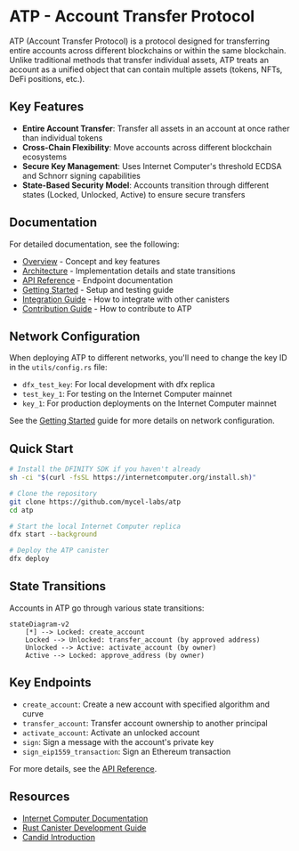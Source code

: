 # ATP - Account Transfer Protocol

ATP (Account Transfer Protocol) is a protocol designed for transferring entire accounts across different blockchains or within the same blockchain. Unlike traditional methods that transfer individual assets, ATP treats an account as a unified object that can contain multiple assets (tokens, NFTs, DeFi positions, etc.).

## Key Features

- **Entire Account Transfer**: Transfer all assets in an account at once rather than individual tokens
- **Cross-Chain Flexibility**: Move accounts across different blockchain ecosystems
- **Secure Key Management**: Uses Internet Computer's threshold ECDSA and Schnorr signing capabilities
- **State-Based Security Model**: Accounts transition through different states (Locked, Unlocked, Active) to ensure secure transfers

## Documentation

For detailed documentation, see the following:

- [Overview](./docs/overview.md) - Concept and key features
- [Architecture](./docs/architecture.md) - Implementation details and state transitions
- [API Reference](./docs/api_reference.md) - Endpoint documentation
- [Getting Started](./docs/getting_started.md) - Setup and testing guide
- [Integration Guide](./docs/integration_guide.md) - How to integrate with other canisters
- [Contribution Guide](./docs/contribution_guide.md) - How to contribute to ATP

## Network Configuration
When deploying ATP to different networks, you'll need to change the key ID in the `utils/config.rs` file:
- `dfx_test_key`: For local development with dfx replica
- `test_key_1`: For testing on the Internet Computer mainnet
- `key_1`: For production deployments on the Internet Computer mainnet

See the [Getting Started](./docs/getting_started.md) guide for more details on network configuration.

## Quick Start

```bash
# Install the DFINITY SDK if you haven't already
sh -ci "$(curl -fsSL https://internetcomputer.org/install.sh)"

# Clone the repository
git clone https://github.com/mycel-labs/atp
cd atp

# Start the local Internet Computer replica
dfx start --background

# Deploy the ATP canister
dfx deploy
```

## State Transitions

Accounts in ATP go through various state transitions:

```mermaid
stateDiagram-v2
    [*] --> Locked: create_account
    Locked --> Unlocked: transfer_account (by approved address)
    Unlocked --> Active: activate_account (by owner)
    Active --> Locked: approve_address (by owner)
```

## Key Endpoints

- `create_account`: Create a new account with specified algorithm and curve
- `transfer_account`: Transfer account ownership to another principal
- `activate_account`: Activate an unlocked account
- `sign`: Sign a message with the account's private key
- `sign_eip1559_transaction`: Sign an Ethereum transaction

For more details, see the [API Reference](./docs/api_reference.md).

## Resources
- [Internet Computer Documentation](https://internetcomputer.org/docs)
- [Rust Canister Development Guide](https://internetcomputer.org/docs/current/developer-docs/backend/rust/)
- [Candid Introduction](https://internetcomputer.org/docs/current/developer-docs/backend/candid/)
